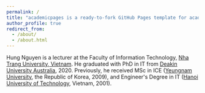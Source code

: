 ```yaml
---
permalink: /
title: "academicpages is a ready-to-fork GitHub Pages template for academic personal websites"
author_profile: true
redirect_from: 
  - /about/
  - /about.html
---
```


Hung Nguyen is a lecturer at the Faculty of Information Technology, [Nha Trang University, Vietnam](http://ntu.edu.vn). He graduated with PhD in IT from [Deakin University Australia](https://www.deakin.edu.au), 2020. Previously, he received MSc in ICE ([Yeungnam University](http://www.yu.ac.kr), the Republic of Korea, 2009), and Engineer's Degree in IT ([Hanoi University of Technology](https://hust.edu.vn/), Vietnam, 2001).